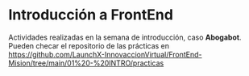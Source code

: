 # Introducción a FrontEnd
Actividades realizadas en la semana de introducción, caso **Abogabot**.
Pueden checar el repositorio de las prácticas en https://github.com/LaunchX-InnovaccionVirtual/FrontEnd-Mision/tree/main/01%20-%20INTRO/practicas
